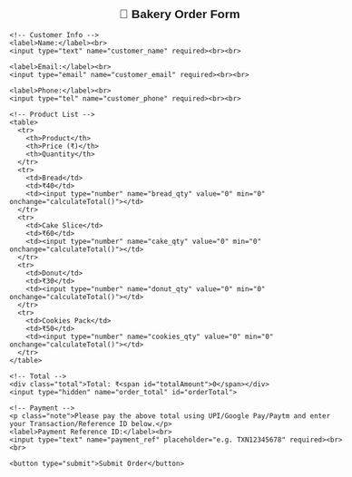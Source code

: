 <!DOCTYPE html>
<html lang="en">
<head>
  <meta charset="UTF-8">
  <meta name="viewport" content="width=device-width, initial-scale=1.0">
  <title>Bakery Order Form</title>
  <style>
    body { font-family: Arial, sans-serif; max-width: 600px; margin: 20px auto; padding: 20px; }
    h2 { text-align: center; }
    table { width: 100%; border-collapse: collapse; margin-bottom: 20px; }
    th, td { padding: 10px; text-align: center; border-bottom: 1px solid #ddd; }
    input[type="number"] { width: 60px; text-align: center; }
    .total { font-weight: bold; font-size: 18px; margin: 10px 0; text-align: right; }
    .note { font-size: 14px; color: #555; margin-bottom: 10px; }
    button { padding: 10px 15px; font-size: 16px; cursor: pointer; }
  </style>
</head>
<body>

  <h2>🍞 Bakery Order Form</h2>

  <form action="https://formspree.io/f/mwpnrdzj" method="POST">
    
    <!-- Customer Info -->
    <label>Name:</label><br>
    <input type="text" name="customer_name" required><br><br>

    <label>Email:</label><br>
    <input type="email" name="customer_email" required><br><br>

    <label>Phone:</label><br>
    <input type="tel" name="customer_phone" required><br><br>

    <!-- Product List -->
    <table>
      <tr>
        <th>Product</th>
        <th>Price (₹)</th>
        <th>Quantity</th>
      </tr>
      <tr>
        <td>Bread</td>
        <td>₹40</td>
        <td><input type="number" name="bread_qty" value="0" min="0" onchange="calculateTotal()"></td>
      </tr>
      <tr>
        <td>Cake Slice</td>
        <td>₹60</td>
        <td><input type="number" name="cake_qty" value="0" min="0" onchange="calculateTotal()"></td>
      </tr>
      <tr>
        <td>Donut</td>
        <td>₹30</td>
        <td><input type="number" name="donut_qty" value="0" min="0" onchange="calculateTotal()"></td>
      </tr>
      <tr>
        <td>Cookies Pack</td>
        <td>₹50</td>
        <td><input type="number" name="cookies_qty" value="0" min="0" onchange="calculateTotal()"></td>
      </tr>
    </table>

    <!-- Total -->
    <div class="total">Total: ₹<span id="totalAmount">0</span></div>
    <input type="hidden" name="order_total" id="orderTotal">

    <!-- Payment -->
    <p class="note">Please pay the above total using UPI/Google Pay/Paytm and enter your Transaction/Reference ID below.</p>
    <label>Payment Reference ID:</label><br>
    <input type="text" name="payment_ref" placeholder="e.g. TXN12345678" required><br><br>

    <button type="submit">Submit Order</button>
  </form>

  <script>
    function calculateTotal() {
      const bread = 40 * parseInt(document.querySelector('[name="bread_qty"]').value || 0);
      const cake = 60 * parseInt(document.querySelector('[name="cake_qty"]').value || 0);
      const donut = 30 * parseInt(document.querySelector('[name="donut_qty"]').value || 0);
      const cookies = 50 * parseInt(document.querySelector('[name="cookies_qty"]').value || 0);

      const total = bread + cake + donut + cookies;
      document.getElementById('totalAmount').innerText = total;
      document.getElementById('orderTotal').value = total;
    }
  </script>

</body>
</html>
